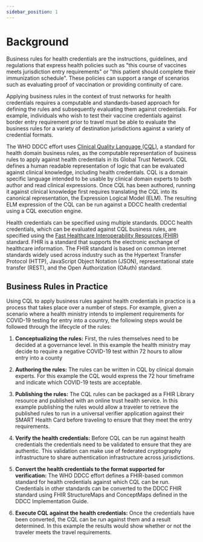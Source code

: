```yaml
---
sidebar_position: 1
---
```


# Background

Business rules for health credentials are the instructions, guidelines, and regulations that
express health policies such as "this course of vaccines meets jurisdiction entry requirements" or
"this patient should complete their immunization schedule". These policies can support a range of
scenarios such as evaluating proof of vaccination or providing continuity of care.

Applying business rules in the context of trust networks for health credentials requires a
computable and standards-based approach for defining the rules and subsequently evaluating them
against credentials. For example, individuals who wish to test their vaccine credentials against
border entry requirement prior to travel must be able to evaluate the business rules for a variety
of destination jurisdictions against a variety of credential formats.

The WHO DDCC effort uses [Clinical Quality Language (CQL)](https://cql.hl7.org/), a standard for
health domain business rules, as the computable representation of business rules to apply against
health credentials in its Global Trust Network. CQL defines a human readable representation of logic
that can be evaluated against clinical knowledge, including health credentials. CQL is a domain
specific language intended to be usable by clinical domain experts to both author and read clinical
expressions. Once CQL has been authored, running it against clinical knowledge first requires
translating the CQL into its canonical representation, the Expression Logical Model (ELM). The
resulting ELM expression of the CQL can be run against a DDCC health credential using a CQL
execution engine.

Health credentials can be specified using multiple standards. DDCC health credentials, which can be
evaluated against CQL business rules, are specified using the
[Fast Healthcare Interoperability Resources (FHIR)](https://www.hl7.org/fhir/overview.html)
standard. FHIR is a standard that supports the electronic exchange of healthcare information. The
FHIR standard is based on common internet standards widely used across industry such as the
Hypertext Transfer Protocol (HTTP), JavaScript Object Notation (JSON), representational state
transfer (REST), and the Open Authorization (OAuth) standard.

## Business Rules in Practice

Using CQL to apply business rules against health credentials in practice is a process that takes
place over a number of steps. For example, given a scenario where a health ministry intends to
implement requirements for COVID-19 testing for entry into a country, the following steps would be
followed through the lifecycle of the rules:

1. **Conceptualizing the rules:** First, the rules themselves need to be decided at a governance
level. In this example the health ministry may decide to require a negative COVID-19 test within 72
hours to allow entry into a county

1. **Authoring the rules:** The rules can be written in CQL by clinical domain experts. For this
example the CQL would express the 72 hour timeframe and indicate which COVID-19 tests are
acceptable.

1. **Publishing the rules:** The CQL rules can be packaged as a FHIR Library resource and published
with an online trust health service. In this example publishing the rules would allow a traveler to
retrieve the published rules to run in a universal verifier application against their SMART Health
Card before traveling to ensure that they meet the entry requirements.

1. **Verify the health credentials:** Before CQL can be run against health credentials the
credentials need to be validated to ensure that they are authentic. This validation can make use of
federated cryptography infrastructure to share authentication infrastructure across jurisdictions.

1. **Convert the health credentials to the format supported for verification:** The WHO DDCC effort
defines a FHIR-based common standard for health credentials against which CQL can be run.
Credentials in other standards can be converted to the DDCC FHIR standard using FHIR StructureMaps
and ConceptMaps defined in the DDCC Implementation Guide.

1. **Execute CQL against the health credentials:** Once the credentials have been converted, the CQL
can be run against them and a result determined. In this example the results would show whether or
not the traveler meets the travel requirements.
